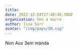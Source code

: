 ```yaml
---
title: 
date: 2022-12-24T17:48:40.700Z
organisation: Yen a marre 
author: Issa Sarr 
avatar: "/img/pays/SN.svg"
---
```


Non Aux 3em manda 